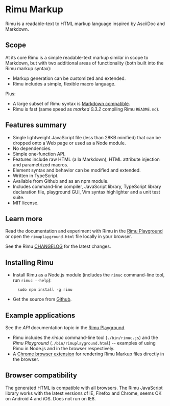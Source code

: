 # Rimu Markup

Rimu is a readable-text to HTML markup language inspired by AsciiDoc
and Markdown.


## Scope

At its core Rimu is a simple readable-text markup similar in scope to
Markdown, but with two additional areas of functionality (both built
into the Rimu markup syntax):

- Markup generation can be customized and extended.
- Rimu includes a simple, flexible macro language.

Plus:

- A large subset of Rimu syntax is [Markdown
  compatible](http://srackham.github.io/rimu/tips.html#markdown-compatible).
- Rimu is fast (same speed as _marked 0.3.2_ compiling Rimu `README.md`).


## Features summary

- Single lightweight JavaScript file (less than 28KB minified) that
  can be dropped onto a Web page or used as a Node module.
- No dependencies.
- Simple one-function API.
- Features include raw HTML (a la Markdown), HTML attribute injection
  and parametrized macros.
- Element syntax and behavior can be modified and extended.
- Written in TypeScript.
- Available from Github and as an npm module.
- Includes command-line compiler, JavaScript library, TypeScript
  library declaration file, playground GUI,
  Vim syntax highlighter and a unit test suite.
- MIT license.


## Learn more

Read the documentation and experiment with Rimu in the [Rimu
Playground](http://srackham.github.io/rimu/rimuplayground.html) or open the
`rimuplayground.html` file locally in your browser.

See the Rimu [CHANGELOG](http://srackham.github.io/rimu/CHANGELOG.html) for
the latest changes.


## Installing Rimu

- Install Rimu as a Node.js module (includes the `rimuc` command-line
  tool, run `rimuc --help`):

        sudo npm install -g rimu

- Get the source from [Github](https://github.com/srackham/rimu).


## Example applications

See the _API_ documentation topic in the [Rimu
Playground](http://srackham.github.io/rimu/rimuplayground.html).

- Rimu includes the _rimuc_ command-line tool (`./bin/rimuc.js`) and
  the _Rimu Playground_ (`./bin/rimuplayground.html`) -- examples of
  using Rimu in Node.js and in the browser respectively.
- A [Chrome browser
  extension](https://github.com/srackham/rimu-chrome-extension.git)
  for rendering Rimu Markup files directly in the browser.


## Browser compatibility

The generated HTML is compatible with all browsers. The Rimu
JavaScript library works with the latest versions of IE, Firefox and
Chrome, seems OK on Android 4 and iOS. Does not run on IE8.
